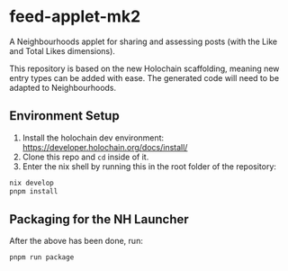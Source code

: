 # feed-applet-mk2
A Neighbourhoods applet for sharing and assessing posts (with the Like and Total Likes dimensions).

This repository is based on the new Holochain scaffolding, meaning new entry types can be added with ease. The generated code will need to be adapted to Neighbourhoods.

## Environment Setup

1. Install the holochain dev environment: https://developer.holochain.org/docs/install/
2. Clone this repo and `cd` inside of it.
3. Enter the nix shell by running this in the root folder of the repository: 

```bash
nix develop
pnpm install
```

## Packaging for the NH Launcher
After the above has been done, run:

```bash
pnpm run package
```
